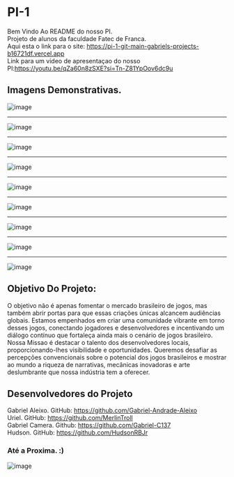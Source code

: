 # PI-1
Bem Vindo Ao README do nosso PI. <br>
Projeto de alunos da faculdade Fatec de Franca. <br>
Aqui esta o link para o site: <a  target='_blank'>https://pi-1-git-main-gabriels-projects-b16721df.vercel.app </a> <br>
Link para um video de apresentaçao do nosso PI:<a target='_blank'>https://youtu.be/qZa60n8zSXE?si=Tn-Z81YpOov6dc9u</a>

## Imagens Demonstrativas.
![image](https://github.com/Gabriel-Andrade-Aleixo/PI-1/assets/162808613/916172c1-2ff8-43bb-8b01-ee4dc552badf) <hr>
![image](https://github.com/Gabriel-Andrade-Aleixo/PI-1/assets/162808613/e1a6c279-9bdd-49d8-a206-b60422942604) <hr>
![image](https://github.com/Gabriel-Andrade-Aleixo/PI-1/assets/162808613/953e7e63-60c2-4b3f-b9cd-ee4be0ac26b9) <hr>
![image](https://github.com/Gabriel-Andrade-Aleixo/PI-1/assets/162808613/0c6275bf-cb3a-4472-85e6-1a4cbe178c53) <hr>
![image](https://github.com/Gabriel-Andrade-Aleixo/PI-1/assets/162808613/6205d201-6981-4d2c-a2dd-bed3f4c261d7) <hr>
![image](https://github.com/Gabriel-Andrade-Aleixo/PI-1/assets/162808613/e5154c05-55ba-48cc-a344-ad3c8cbbdb7a) <hr>
![image](https://github.com/Gabriel-Andrade-Aleixo/PI-1/assets/162808613/600517fd-e8c6-4fdc-b25c-89be035f4b56) <hr>
![image](https://github.com/Gabriel-Andrade-Aleixo/PI-1/assets/162808613/01779138-53ab-406e-828c-8b828bcf5ea8) <hr>
![image](https://github.com/Gabriel-Andrade-Aleixo/PI-1/assets/162808613/d305c7c2-0ec1-461c-b8ca-0cb2fc5bd313) 







## Objetivo Do Projeto:
O objetivo não é apenas fomentar o mercado brasileiro de jogos, mas também abrir portas para que essas criações únicas alcancem audiências globais. Estamos empenhados em criar uma comunidade vibrante em torno desses jogos, conectando jogadores e desenvolvedores e incentivando um diálogo contínuo que fortaleça ainda mais o cenário de jogos brasileiro. <br>
Nossa Missao é destacar o talento dos desenvolvedores locais, proporcionando-lhes visibilidade e oportunidades. Queremos desafiar as percepções convencionais sobre o potencial dos jogos brasileiros e mostrar ao mundo a riqueza de narrativas, mecânicas inovadoras e arte deslumbrante que nossa indústria tem a oferecer.

## Desenvolvedores do Projeto
Gabriel Aleixo. GitHub: <a target='_blank'>https://github.com/Gabriel-Andrade-Aleixo  <a/> <br>
Uriel. GitHub: <a target='blank'>https://github.com/MerlinTroll</a> <br>
Gabriel Camera. Github: <a target='blank'>https://github.com/Gabriel-C137</a> <br>
Hudson. GitHub: <a target='blank'>https://github.com/HudsonRBJr</a>


### Até a Proxima. :)
![image](https://github.com/Gabriel-Andrade-Aleixo/PI-1/assets/162808613/0ad1201d-6498-449b-a49e-65fa99174269)



